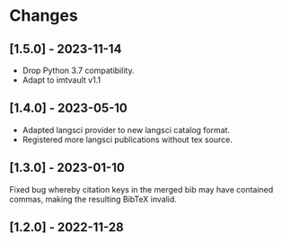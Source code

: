 # Changes

## [1.5.0] - 2023-11-14

- Drop Python 3.7 compatibility.
- Adapt to imtvault v1.1


## [1.4.0] - 2023-05-10

- Adapted langsci provider to new langsci catalog format.
- Registered more langsci publications without tex source.


## [1.3.0] - 2023-01-10

Fixed bug whereby citation keys in the merged bib may have contained commas, making
the resulting BibTeX invalid.


## [1.2.0] - 2022-11-28

